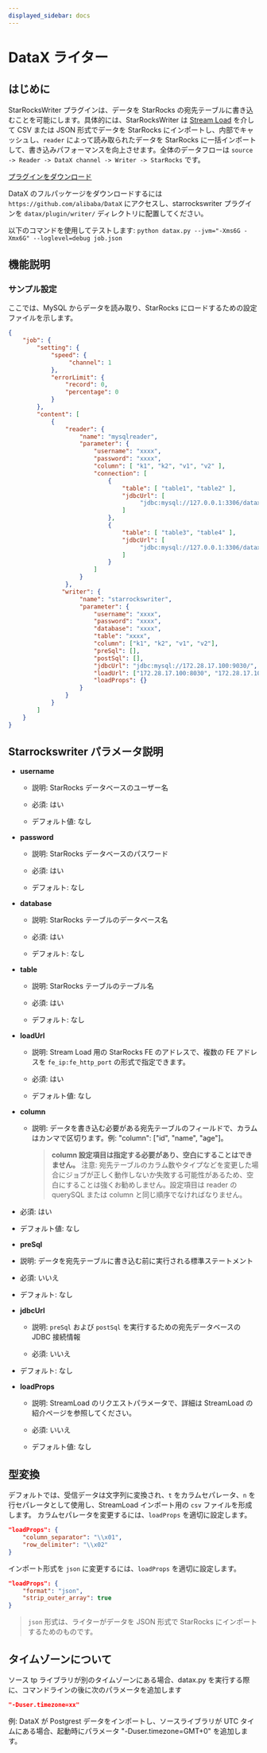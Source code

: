 ```yaml
---
displayed_sidebar: docs
---
```


# DataX ライター

## はじめに

StarRocksWriter プラグインは、データを StarRocks の宛先テーブルに書き込むことを可能にします。具体的には、StarRocksWriter は [Stream Load](../../loading/StreamLoad.md) を介して CSV または JSON 形式でデータを StarRocks にインポートし、内部でキャッシュし、`reader` によって読み取られたデータを StarRocks に一括インポートして、書き込みパフォーマンスを向上させます。全体のデータフローは `source -> Reader -> DataX channel -> Writer -> StarRocks` です。

[プラグインをダウンロード](https://github.com/StarRocks/DataX/releases)

DataX のフルパッケージをダウンロードするには `https://github.com/alibaba/DataX` にアクセスし、starrockswriter プラグインを `datax/plugin/writer/` ディレクトリに配置してください。

以下のコマンドを使用してテストします:
`python datax.py --jvm="-Xms6G -Xmx6G" --loglevel=debug job.json`

## 機能説明

### サンプル設定

ここでは、MySQL からデータを読み取り、StarRocks にロードするための設定ファイルを示します。

```json
{
    "job": {
        "setting": {
            "speed": {
                 "channel": 1
            },
            "errorLimit": {
                "record": 0,
                "percentage": 0
            }
        },
        "content": [
            {
                "reader": {
                    "name": "mysqlreader",
                    "parameter": {
                        "username": "xxxx",
                        "password": "xxxx",
                        "column": [ "k1", "k2", "v1", "v2" ],
                        "connection": [
                            {
                                "table": [ "table1", "table2" ],
                                "jdbcUrl": [
                                     "jdbc:mysql://127.0.0.1:3306/datax_test1"
                                ]
                            },
                            {
                                "table": [ "table3", "table4" ],
                                "jdbcUrl": [
                                     "jdbc:mysql://127.0.0.1:3306/datax_test2"
                                ]
                            }
                        ]
                    }
                },
               "writer": {
                    "name": "starrockswriter",
                    "parameter": {
                        "username": "xxxx",
                        "password": "xxxx",
                        "database": "xxxx",
                        "table": "xxxx",
                        "column": ["k1", "k2", "v1", "v2"],
                        "preSql": [],
                        "postSql": [], 
                        "jdbcUrl": "jdbc:mysql://172.28.17.100:9030/",
                        "loadUrl": ["172.28.17.100:8030", "172.28.17.100:8030"],
                        "loadProps": {}
                    }
                }
            }
        ]
    }
}

```

## Starrockswriter パラメータ説明

* **username**

  * 説明: StarRocks データベースのユーザー名

  * 必須: はい

  * デフォルト値: なし

* **password**

  * 説明: StarRocks データベースのパスワード

  * 必須: はい

  * デフォルト: なし

* **database**

  * 説明: StarRocks テーブルのデータベース名

  * 必須: はい

  * デフォルト: なし

* **table**

  * 説明: StarRocks テーブルのテーブル名

  * 必須: はい

  * デフォルト: なし

* **loadUrl**

  * 説明: Stream Load 用の StarRocks FE のアドレスで、複数の FE アドレスを `fe_ip:fe_http_port` の形式で指定できます。

  * 必須: はい

  * デフォルト値: なし

* **column**

  * 説明: データを書き込む必要がある宛先テーブルのフィールドで、カラムはカンマで区切ります。例: "column": ["id", "name", "age"]。
    >**column 設定項目は指定する必要があり、空白にすることはできません。**
    >注意: 宛先テーブルのカラム数やタイプなどを変更した場合にジョブが正しく動作しないか失敗する可能性があるため、空白にすることは強くお勧めしません。設定項目は reader の querySQL または column と同じ順序でなければなりません。

* 必須: はい

* デフォルト値: なし

* **preSql**

* 説明: データを宛先テーブルに書き込む前に実行される標準ステートメント

* 必須: いいえ

* デフォルト: なし

* **jdbcUrl**

  * 説明: `preSql` および `postSql` を実行するための宛先データベースの JDBC 接続情報
  
  * 必須: いいえ

* デフォルト: なし

* **loadProps**

  * 説明: StreamLoad のリクエストパラメータで、詳細は StreamLoad の紹介ページを参照してください。

  * 必須: いいえ

  * デフォルト値: なし

## 型変換

デフォルトでは、受信データは文字列に変換され、`t` をカラムセパレータ、`n` を行セパレータとして使用し、StreamLoad インポート用の `csv` ファイルを形成します。
カラムセパレータを変更するには、`loadProps` を適切に設定します。

```json
"loadProps": {
    "column_separator": "\\x01",
    "row_delimiter": "\\x02" 
}
```

インポート形式を `json` に変更するには、`loadProps` を適切に設定します。

```json
"loadProps": {
    "format": "json",
    "strip_outer_array": true
}
```

> `json` 形式は、ライターがデータを JSON 形式で StarRocks にインポートするためのものです。

## タイムゾーンについて

ソース tp ライブラリが別のタイムゾーンにある場合、datax.py を実行する際に、コマンドラインの後に次のパラメータを追加します

```json
"-Duser.timezone=xx"
```

例: DataX が Postgrest データをインポートし、ソースライブラリが UTC タイムにある場合、起動時にパラメータ "-Duser.timezone=GMT+0" を追加します。